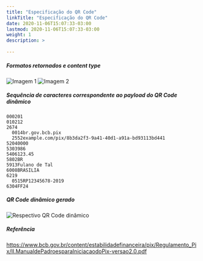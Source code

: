 ```yaml
---
title: "Especificação do QR Code"
linkTitle: "Especificação do QR Code"
date: 2020-11-06T15:07:33-03:00
lastmod: 2020-11-06T15:07:33-03:00
weight: 1
description: >
   
---
```


##### **Formatos retornados e content type**
![Imagem 1](https://user-images.githubusercontent.com/11000135/98400401-b6b24980-2042-11eb-8a59-1c6e56410530.png)
![Imagem 2](https://user-images.githubusercontent.com/11000135/98400393-b31ec280-2042-11eb-9c51-0deb65dcc0a1.png)

##### **Sequência de caracteres correspondente ao payload do QR Code dinâmico**
```text
000201
010212
2674
  0014br.gov.bcb.pix
  2552example.com/pix/8b3da2f3-9a41-40d1-a91a-bd93113bd441
52040000
5303986
5406123.45
5802BR
5913Fulano de Tal
6008BRASILIA
6219
  0515RP12345678-2019
6304FF24 

```

##### **QR Code dinâmico gerado**
![Respectivo QR Code dinâmico](https://user-images.githubusercontent.com/11000135/98400400-b5811c80-2042-11eb-9de3-a69107edf803.png)

##### **Referência**
https://www.bcb.gov.br/content/estabilidadefinanceira/pix/Regulamento_Pix/II.ManualdePadroesparaIniciacaodoPix-versao2.0.pdf